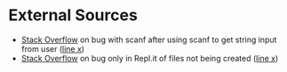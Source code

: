 # External Sources
* [Stack Overflow](https://stackoverflow.com/questions/8464620/program-doesnt-wait-for-user-input-with-scanfc-yn) on bug with scanf after using scanf to get string input from user ([line x]())
* [Stack Overflow](https://stackoverflow.com/questions/32674141/if-file-pointer-is-null-do-i-have-to-use-fclose-c) on bug only in Repl.it of files not being created ([line x]())